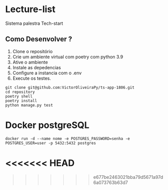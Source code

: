 # Lecture-list

Sistema palestra Tech-start

## Como Desenvolver ? 

1. Clone o repositório
2. Crie um ambiente virtual com poetry com python 3.9
3. Ative o ambiente
4. Instale as depedencias
5. Configure a instancia com o .env
6. Execute os testes.

```console
git clone git@github.com:VictorOliveiraPy/ts-app-1806.git
cd repository
poetry shell
poetry install
python manage.py test
```

# Docker postgreSQL

```console
docker run -d --name nome -e POSTGRES_PASSWORD=senha -e POSTGRES_USER=user -p 5432:5432 postgres
```

<<<<<<< HEAD
=======


>>>>>>> e677be2463021bba79d5671a97d6a073763b63d7
